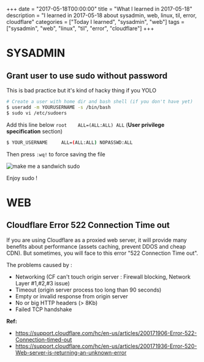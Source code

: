 +++
date = "2017-05-18T00:00:00"
title = "What I learned in 2017-05-18"
description = "I learned in 2017-05-18 about sysadmin, web, linux, til, error, cloudflare"
categories = ["Today I learned", "sysadmin", "web"]
tags = ["sysadmin", "web", "linux", "til", "error", "cloudflare"]
+++


# SYSADMIN

## Grant user to use sudo without password

This is bad practice but it's kind of hacky thing if you YOLO

```bash
# Create a user with home dir and bash shell (if you don't have yet)
$ useradd -m YOURUSERNAME -s /bin/bash
$ sudo vi /etc/sudoers
```

Add this line below `root    ALL=(ALL:ALL) ALL` (**User privilege specification** section)

```bash
$ YOUR_USERNAME     ALL=(ALL:ALL) NOPASSWD:ALL
```

Then press `:wq!` to force saving the file

![make me a sandwich sudo](https://imgs.xkcd.com/comics/sandwich.png)

Enjoy sudo !

# WEB

## Cloudflare Error 522 Connection Time out

If you are using Cloudflare as a proxied web server, it will provide many benefits about performance (assets caching, prevent DDOS and cheap CDN). But sometimes, you will face to this error "522 Connection Time out".

The problems caused by :

- Networking (CF can't touch origin server : Firewall blocking, Network Layer #1,#2,#3 issue)
- Timeout (origin server process too long than 90 seconds)
- Empty or invalid response from origin server
- No or big HTTP headers (> 8Kb)
- Failed TCP handshake

**Ref:**

- https://support.cloudflare.com/hc/en-us/articles/200171906-Error-522-Connection-timed-out
- https://support.cloudflare.com/hc/en-us/articles/200171936-Error-520-Web-server-is-returning-an-unknown-error
